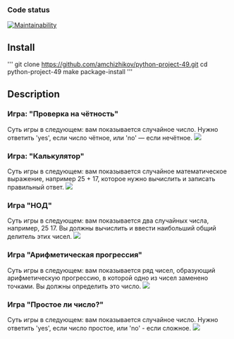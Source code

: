 ### Code status
[![Maintainability](https://api.codeclimate.com/v1/badges/4eba7ad5bc1a8e7f8686/maintainability)](https://codeclimate.com/github/amchizhikov/python-project-49/maintainability)


## Install
'''
git clone https://github.com/amchizhikov/python-project-49.git
cd python-project-49
make package-install
'''


## Description


### Игра: "Проверка на чётность"
Суть игры в следующем: вам показывается случайное число. Нужно ответить 'yes', если число чётное, или 'no' — если нечётное.
<a href="https://asciinema.org/a/KX8GgCXniLyFjpS5WvLxzzDHr" target="_blank"><img src="https://asciinema.org/a/KX8GgCXniLyFjpS5WvLxzzDHr.svg" /></a>


### Игра: "Калькулятор"
Суть игры в следующем: вам показывается случайное математическое выражение, например 25 + 17, которое нужно вычислить и записать правильный ответ.
<a href="https://asciinema.org/a/Gt2NUCfs5kMroQ9oPXmu66FTW" target="_blank"><img src="https://asciinema.org/a/Gt2NUCfs5kMroQ9oPXmu66FTW.svg" /></a>


### Игра "НОД"
Суть игры в следующем: вам показывается два случайных числа, например, 25 17. Вы должны вычислить и ввести наибольший общий делитель этих чисел.
<a href="https://asciinema.org/a/fgpaGn3J3aajjQViaqqnbXREY" target="_blank"><img src="https://asciinema.org/a/fgpaGn3J3aajjQViaqqnbXREY.svg" /></a>


### Игра "Арифметическая прогрессия"
Суть игры в следующем: вам показывается ряд чисел, образующий арифметическую прогрессию, в которой одно из чисел заменено точками. Вы должны определить это число.
<a href="https://asciinema.org/a/37ykhCHeKLQKCIxmFyw4jimgc" target="_blank"><img src="https://asciinema.org/a/37ykhCHeKLQKCIxmFyw4jimgc.svg" /></a>


### Игра "Простое ли число?"
Суть игры в следующем: вам показывается случайное число. Нужно ответить 'yes', если число простое, или 'no' - если сложное.
<a href="https://asciinema.org/a/18GIQlTjUmNWEo9SksEoUoyln" target="_blank"><img src="https://asciinema.org/a/18GIQlTjUmNWEo9SksEoUoyln.svg" /></a>

